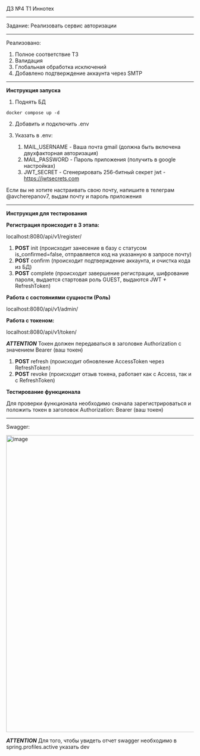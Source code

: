 ДЗ №4 T1 Иннотех

---

Задание: Реализовать сервис авторизации

---

Реализовано:
  1. Полное соответствие ТЗ
  2. Валидация
  3. Глобальная обработка исключений
  4. Добавлено подтверждение аккаунта через SMTP

---

**Инструкция запуска**

1. Поднять БД
   
```
docker compose up -d
```

2. Добавить и подключить .env

3. Указать в .env:
    1. MAIL_USERNAME - Ваша почта gmail (должна быть включена двухфакторная авторизация)
    2. MAIL_PASSWORD - Пароль приложения (получить в google настройках)
    3. JWT_SECRET - Сгенерировать 256-битный секрет jwt - https://jwtsecrets.com

Если вы не хотите настраивать свою почту, напишите в телеграм @avcherepanov7, выдам почту и пароль приложения

---

**Инструкция для тестирования**

**Регистрация происходит в 3 этапа:**

localhost:8080/api/v1/register/

1. **POST** init (происходит занесение в базу с статусом is_confirmed=false, отправляется код на указанную в запросе почту)
2. **POST** confirm (происходит подтверждение аккаунта, и очистка кода из БД)
3. **POST** complete (происходит завершение регистрации, шифрование пароля, выдается стартовая роль GUEST, выдаются JWT + RefreshToken)

**Работа с состояниями сущности (Роль)**

localhost:8080/api/v1/admin/

**Работа с токеном:**

localhost:8080/api/v1/token/

***ATTENTION***
Токен должен передаваться в заголовке Authorization с значением Bearer (ваш токен)
  
1. **POST** refresh (происходит обновление AccessToken через RefreshToken)
2. **POST** revoke (происходит отзыв токена, работает как с Access, так и с RefreshToken)

**Тестирование функционала**

Для проверки функционала необходимо сначала зарегистрироваться и положить токен в заголовок Authorization: Bearer (ваш токен)

---

Swagger:

<img width="1116" height="799" alt="image" src="https://github.com/user-attachments/assets/177890e8-bebe-4d03-a9f2-260fff9af8b7" />


***ATTENTION***
Для того, чтобы увидеть отчет swagger необходимо в spring.profiles.active указать dev








